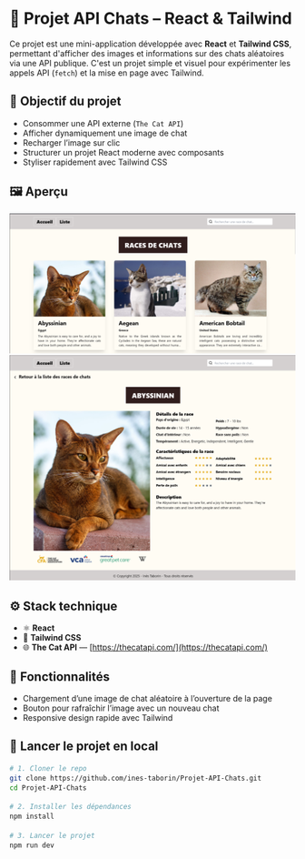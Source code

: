 # 🐾 Projet API Chats – React & Tailwind

Ce projet est une mini-application développée avec **React** et **Tailwind CSS**, permettant d'afficher des images et informations sur des chats aléatoires via une API publique. C'est un projet simple et visuel pour expérimenter les appels API (`fetch`) et la mise en page avec Tailwind.

## 🎯 Objectif du projet

- Consommer une API externe (`The Cat API`)
- Afficher dynamiquement une image de chat
- Recharger l’image sur clic
- Structurer un projet React moderne avec composants
- Styliser rapidement avec Tailwind CSS

## 🖼️ Aperçu

![Aperçu de l'application](./public/screenshot.png)
![Aperçu de l'application](./public/screenshot2.png)

## ⚙️ Stack technique

- ⚛️ **React**
- 🎨 **Tailwind CSS**
- 🌐 **The Cat API** — [https://thecatapi.com/](https://thecatapi.com/)

## 🔄 Fonctionnalités

- Chargement d’une image de chat aléatoire à l’ouverture de la page
- Bouton pour rafraîchir l’image avec un nouveau chat
- Responsive design rapide avec Tailwind

## 🚀 Lancer le projet en local

```bash
# 1. Cloner le repo
git clone https://github.com/ines-taborin/Projet-API-Chats.git
cd Projet-API-Chats

# 2. Installer les dépendances
npm install

# 3. Lancer le projet
npm run dev
